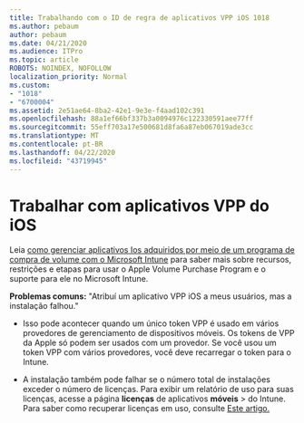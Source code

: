 ```yaml
---
title: Trabalhando com o ID de regra de aplicativos VPP iOS 1018
ms.author: pebaum
author: pebaum
ms.date: 04/21/2020
ms.audience: ITPro
ms.topic: article
ROBOTS: NOINDEX, NOFOLLOW
localization_priority: Normal
ms.custom:
- "1018"
- "6700004"
ms.assetid: 2e51ae64-8ba2-42e1-9e3e-f4aad102c391
ms.openlocfilehash: 88a1ef66bf337b3a0094976c122330591aee77ff
ms.sourcegitcommit: 55eff703a17e500681d8fa6a87eb067019ade3cc
ms.translationtype: MT
ms.contentlocale: pt-BR
ms.lasthandoff: 04/22/2020
ms.locfileid: "43719945"
---
```

# <a name="working-with-ios-vpp-applications"></a>Trabalhar com aplicativos VPP do iOS

Leia [como gerenciar aplicativos Ios adquiridos por meio de um programa de compra de volume com o Microsoft Intune](https://docs.microsoft.com/intune/vpp-apps-ios) para saber mais sobre recursos, restrições e etapas para usar o Apple Volume Purchase Program e o suporte para ele no Microsoft Intune.
  
 **Problemas comuns:** "Atribuí um aplicativo VPP iOS a meus usuários, mas a instalação falhou."
  
- Isso pode acontecer quando um único token VPP é usado em vários provedores de gerenciamento de dispositivos móveis. Os tokens de VPP da Apple só podem ser usados com um provedor. Se você usou um token VPP com vários provedores, você deve recarregar o token para o Intune.

- A instalação também pode falhar se o número total de instalações exceder o número de licenças. Para exibir um relatório de uso para suas licenças, acesse a página **licenças** de aplicativos **móveis** \> do Intune. Para saber como recuperar licenças em uso, consulte [Este artigo.](https://docs.microsoft.com/intune/vpp-apps-ios#revoking-app-licenses-and-deleting-tokens)
